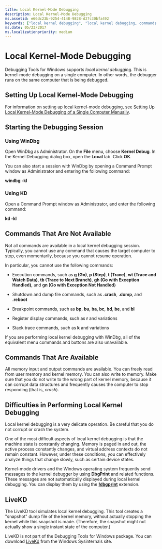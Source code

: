 ```yaml
---
title: Local Kernel-Mode Debugging
description: Local Kernel-Mode Debugging
ms.assetid: e66dc23b-9254-4148-9828-d27c30bfa492
keywords: ["local kernel debugging", "local kernel debugging, commands available", "local kernel debugging, LiveKD tool", "LiveKD tool"]
ms.date: 05/23/2017
ms.localizationpriority: medium
---
```


# Local Kernel-Mode Debugging


Debugging Tools for Windows supports *local kernel debugging*. This is kernel-mode debugging on a single computer. In other words, the debugger runs on the same computer that is being debugged.

## <span id="starting_local_kernel_debugging"></span><span id="STARTING_LOCAL_KERNEL_DEBUGGING"></span>Setting Up Local Kernel-Mode Debugging


For information on setting up local kernel-mode debugging, see [Setting Up Local Kernel-Mode Debugging of a Single Computer Manually](setting-up-local-kernel-debugging-of-a-single-computer-manually.md).

## <span id="Starting_the_Debugging_Session"></span><span id="starting_the_debugging_session"></span><span id="STARTING_THE_DEBUGGING_SESSION"></span>Starting the Debugging Session


### <span id="Using_WinDbg"></span><span id="using_windbg"></span><span id="USING_WINDBG"></span>Using WinDbg

Open WinDbg as Administrator. On the **File** menu, choose **Kernel Debug**. In the Kernel Debugging dialog box, open the **Local** tab. Click **OK**.

You can also start a session with WinDbg by opening a Command Prompt window as Administrator and entering the following command:

**windbg -kl**

### <span id="Using_KD"></span><span id="using_kd"></span><span id="USING_KD"></span>Using KD

Open a Command Prompt window as Administrator, and enter the following command:

**kd -kl**

## <span id="commands_that_are_not_available"></span><span id="COMMANDS_THAT_ARE_NOT_AVAILABLE"></span>Commands That Are Not Available


Not all commands are available in a local kernel debugging session. Typically, you cannot use any command that causes the target computer to stop, even momentarily, because you cannot resume operation.

In particular, you cannot use the following commands:

-   Execution commands, such as **g (Go)**, **p (Step)**, **t (Trace)**, **wt (Trace and Watch Data)**, **tb (Trace to Next Branch)**, **gh (Go with Exception Handled)**, and **gn (Go with Exception Not Handled)**

-   Shutdown and dump file commands, such as **.crash**, **.dump**, and **.reboot**

-   Breakpoint commands, such as **bp**, **bu**, **ba**, **bc**, **bd**, **be**, and **bl**

-   Register display commands, such as **r** and variations

-   Stack trace commands, such as **k** and variations

If you are performing local kernel debugging with WinDbg, all of the equivalent menu commands and buttons are also unavailable.

## <span id="commands_that_are_available"></span><span id="COMMANDS_THAT_ARE_AVAILABLE"></span>Commands That Are Available


All memory input and output commands are available. You can freely read from user memory and kernel memory. You can also write to memory. Make sure that you do not write to the wrong part of kernel memory, because it can corrupt data structures and frequently causes the computer to stop responding (that is, *crash*).

## <span id="difficulties_in_performing_local_kernel_debugging"></span><span id="DIFFICULTIES_IN_PERFORMING_LOCAL_KERNEL_DEBUGGING"></span>Difficulties in Performing Local Kernel Debugging


Local kernel debugging is a very delicate operation. Be careful that you do not corrupt or crash the system.

One of the most difficult aspects of local kernel debugging is that the machine state is constantly changing. Memory is paged in and out, the active process constantly changes, and virtual address contexts do not remain constant. However, under these conditions, you can effectively analyze things that change slowly, such as certain device states.

Kernel-mode drivers and the Windows operating system frequently send messages to the kernel debugger by using **DbgPrint** and related functions. These messages are not automatically displayed during local kernel debugging. You can display them by using the [**!dbgprint**](-dbgprint.md) extension.

## <span id="livekd"></span><span id="LIVEKD"></span>LiveKD


The LiveKD tool simulates local kernel debugging. This tool creates a "snapshot" dump file of the kernel memory, without actually stopping the kernel while this snapshot is made. (Therefore, the snapshot might not actually show a single instant state of the computer.)

LiveKD is not part of the Debugging Tools for Windows package. You can download [LiveKd](https://docs.microsoft.com/sysinternals/downloads/livekd) from the Windows Sysinternals site.

 

 





